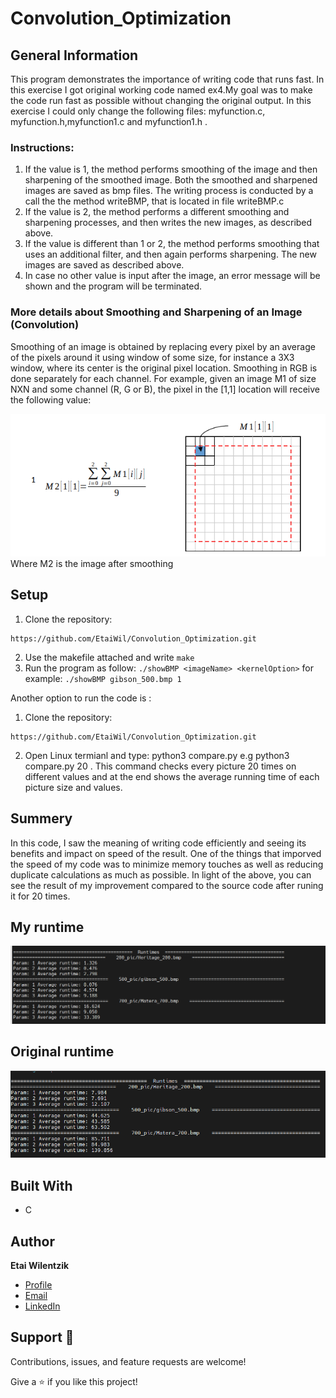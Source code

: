 # Convolution_Optimization

## General Information
This program demonstrates the importance of writing code that runs fast.
In this exercise I got original working code named ex4.My goal was to make the code run fast as possible without changing the original output.
In this exercise I could only change the following files: myfunction.c, myfunction.h,myfunction1.c and myfunction1.h .
### Instructions:

1. If the value is 1, the method performs smoothing of the image and then sharpening of the
smoothed image. Both the smoothed and sharpened images are saved as bmp files. The
writing process is conducted by a call the the method writeBMP, that is located in file
writeBMP.c
2. If the value is 2, the method performs a different smoothing and sharpening processes,
      and then writes the new images, as described above.
3. If the value is different than 1 or 2, the method performs smoothing that uses an
   additional filter, and then again performs sharpening. The new images are saved as
   described above.
4. In case no other value is input after the image, an error message will be shown and the
   program will be terminated.
 ### More details about Smoothing and Sharpening of an Image (Convolution)
Smoothing of an image is obtained by replacing every pixel by an average of the pixels
around it using window of some size, for instance a 3X3 window, where its center is the
original pixel location. Smoothing in RGB is done separately for each channel.
For example, given an image M1 of size NXN and some channel (R, G or B), the pixel in the
[1,1] location will receive the following value:

![img.png](img.png)<br>
Where M2 is the image after smoothing 


## Setup
1. Clone the repository:
```
https://github.com/EtaiWil/Convolution_Optimization.git
```
2. Use the makefile attached and write  ``` make ```
3. Run the program as follow: ``` ./showBMP <imageName> <kernelOption> ```
for example: ```./showBMP gibson_500.bmp 1```

Another option to run the code is :

1. Clone the repository:
```
https://github.com/EtaiWil/Convolution_Optimization.git
```
2. Open Linux termianl and type: python3 compare.py <number> e.g python3 compare.py 20 . This command checks every picture 20 times on different values
and at the end shows the average running time of each picture size and values.




   
## Summery
In this code, I saw the meaning of writing code efficiently and seeing its benefits and impact on speed of the result.
One of the things that imporved the speed of my code was to minimize memory touches as well as reducing duplicate calculations as much as possible.
In light of the above, you can see the result of my improvement compared to the source code after runing it for 20 times. 

 
## My runtime
![](photos/picutre1.png)

## Original runtime
![](photos/picture2.png)

## Built With

- C
## Author

**Etai Wilentzik**

- [Profile](https://github.com/EtaiWil )
- [Email](mailto:etaiwil2000@gmail.com?subject=Hi "Hi!")
- [LinkedIn](https://www.linkedin.com/in/etai-wilentzik-b5a106212/ "Welcome")

## Support 🤝

Contributions, issues, and feature requests are welcome!

Give a ⭐️ if you like this project!
